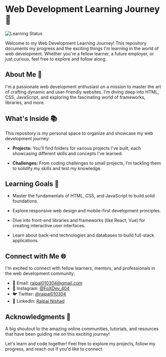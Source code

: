 # Web Development Learning Journey 🚀

![Learning Status](https://img.shields.io/badge/status-learning-brightgreen.svg)

Welcome to my Web Development Learning Journey! This repository documents my progress and the exciting things I'm learning in the world of web development. Whether you're a fellow learner, a future employer, or just curious, feel free to explore and follow along.

## About Me 👋

I'm a passionate web development enthusiast on a mission to master the art of crafting dynamic and user-friendly websites. I'm diving deep into HTML, CSS, JavaScript, and exploring the fascinating world of frameworks, libraries, and more.

## What's Inside 📚

This repository is my personal space to organize and showcase my web development journey:

- **Projects:** You'll find folders for various projects I've built, each showcasing different skills and concepts I've learned.

- **Challenges:** From coding challenges to small projects, I'm tackling them to solidify my skills and test my knowledge.

## Learning Goals 🎯

- Master the fundamentals of HTML, CSS, and JavaScript to build solid foundations.

- Explore responsive web design and mobile-first development principles.

- Dive into front-end libraries and frameworks (like React, Vue) for creating interactive user interfaces.

- Learn about back-end technologies and databases to build full-stack applications.

## Connect with Me 🌐

I'm excited to connect with fellow learners, mentors, and professionals in the web development community:

- 📧 Email: rajpal010304@gmail.com
- 📸 Instagram: [@FoXDev_404](https://www.instagram.com/FoXDev_404/)
- 🐦 Twitter: [@rajpal010304](https://twitter.com/rajpal010304)
- 💼 LinkedIn: [Rajpal Nishad](https://www.linkedin.com/in/rajpalnishad/)

## Acknowledgments 🙌

A big shoutout to the amazing online communities, tutorials, and resources that have been guiding me on this exciting journey!

Let's learn and code together! Feel free to explore my projects, follow my progress, and reach out if you'd like to connect.
